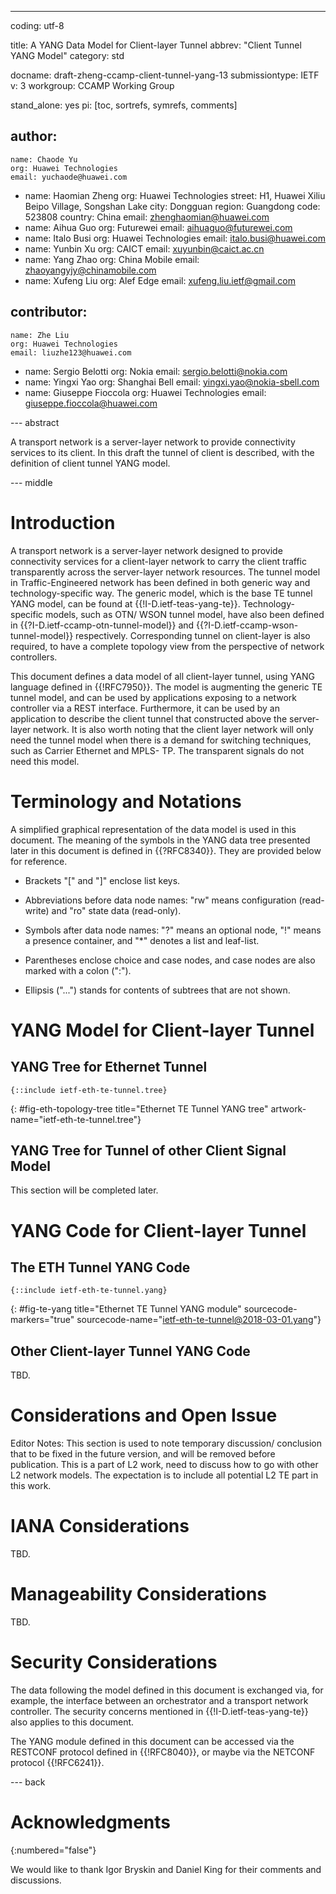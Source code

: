 ---
coding: utf-8

title: A YANG Data Model for Client-layer Tunnel
abbrev: "Client Tunnel YANG Model"
category: std

docname: draft-zheng-ccamp-client-tunnel-yang-13
submissiontype: IETF
v: 3
workgroup: CCAMP Working Group

stand_alone: yes
pi: [toc, sortrefs, symrefs, comments]

author:
  -
    name: Chaode Yu
    org: Huawei Technologies
    email: yuchaode@huawei.com
  -
    name: Haomian Zheng
    org: Huawei Technologies
    street: H1, Huawei Xiliu Beipo Village, Songshan Lake
    city: Dongguan
    region: Guangdong
    code: 523808
    country: China
    email: zhenghaomian@huawei.com
  -
    name: Aihua Guo
    org: Futurewei
    email: aihuaguo@futurewei.com
  -
    name: Italo Busi
    org: Huawei Technologies
    email: italo.busi@huawei.com
  -
    name: Yunbin Xu
    org: CAICT
    email: xuyunbin@caict.ac.cn
  -
    name: Yang Zhao
    org: China Mobile
    email: zhaoyangyjy@chinamobile.com
  -
    name: Xufeng Liu
    org: Alef Edge
    email: xufeng.liu.ietf@gmail.com

contributor:
  -
    name: Zhe Liu
    org: Huawei Technologies
    email: liuzhe123@huawei.com
  -
    name: Sergio Belotti
    org: Nokia
    email: sergio.belotti@nokia.com
  -
    name: Yingxi Yao
    org: Shanghai Bell
    email: yingxi.yao@nokia-sbell.com
  -
    name: Giuseppe Fioccola
    org: Huawei Technologies
    email: giuseppe.fioccola@huawei.com

--- abstract

A transport network is a server-layer network to provide connectivity
services to its client.  In this draft the tunnel of client is
described, with the definition of client tunnel YANG model.

--- middle

# Introduction

   A transport network is a server-layer network designed to provide
   connectivity services for a client-layer network to carry the client
   traffic transparently across the server-layer network resources.  The
   tunnel model in Traffic-Engineered network has been defined in both
   generic way and technology-specific way.  The generic model, which is
   the base TE tunnel YANG model, can be found at
   {{!I-D.ietf-teas-yang-te}}.  Technology-specific models, such as OTN/
   WSON tunnel model, have also been defined in
   {{?I-D.ietf-ccamp-otn-tunnel-model}} and
   {{?I-D.ietf-ccamp-wson-tunnel-model}} respectively.  Corresponding
   tunnel on client-layer is also required, to have a complete topology
   view from the perspective of network controllers.

   This document defines a data model of all client-layer tunnel, using
   YANG language defined in {{!RFC7950}}.  The model is augmenting the
   generic TE tunnel model, and can be used by applications exposing to
   a network controller via a REST interface.  Furthermore, it can be
   used by an application to describe the client tunnel that constructed
   above the server-layer network.  It is also worth noting that the
   client layer network will only need the tunnel model when there is a
   demand for switching techniques, such as Carrier Ethernet and MPLS-
   TP.  The transparent signals do not need this model.

# Terminology and Notations

   A simplified graphical representation of the data model is used in
   this document.  The meaning of the symbols in the YANG data tree
   presented later in this document is defined in {{?RFC8340}}.  They are
   provided below for reference.

- Brackets "\[" and "]" enclose list keys.

- Abbreviations before data node names: "rw" means configuration
(read-write) and "ro" state data (read-only).

- Symbols after data node names: "?" means an optional node, "!"
means a presence container, and "*" denotes a list and leaf-list.

- Parentheses enclose choice and case nodes, and case nodes are also
marked with a colon (":").

- Ellipsis ("...") stands for contents of subtrees that are not
shown.

# YANG Model for Client-layer Tunnel

## YANG Tree for Ethernet Tunnel

~~~~ ascii-art
{::include ietf-eth-te-tunnel.tree}
~~~~
{: #fig-eth-topology-tree title="Ethernet TE Tunnel YANG tree" artwork-name="ietf-eth-te-tunnel.tree"}

## YANG Tree for Tunnel of other Client Signal Model

This section will be completed later.

# YANG Code for Client-layer Tunnel

## The ETH Tunnel YANG Code

~~~~ yang
{::include ietf-eth-te-tunnel.yang}
~~~~
{: #fig-te-yang title="Ethernet TE Tunnel YANG module"
sourcecode-markers="true" sourcecode-name="ietf-eth-te-tunnel@2018-03-01.yang"}

## Other Client-layer Tunnel YANG Code

TBD.

# Considerations and Open Issue

Editor Notes: This section is used to note temporary discussion/
conclusion that to be fixed in the future version, and will be
removed before publication.  This is a part of L2 work, need to
discuss how to go with other L2 network models.  The expectation is
to include all potential L2 TE part in this work.

# IANA Considerations

   TBD.

# Manageability Considerations

   TBD.

# Security Considerations

The data following the model defined in this document is exchanged
via, for example, the interface between an orchestrator and a
transport network controller.  The security concerns mentioned in
{{!I-D.ietf-teas-yang-te}} also applies to this document.

The YANG module defined in this document can be accessed via the
RESTCONF protocol defined in {{!RFC8040}}, or maybe via the NETCONF
protocol {{!RFC6241}}.

--- back

# Acknowledgments
{:numbered="false"}

We would like to thank Igor Bryskin and Daniel King for their
comments and discussions.


